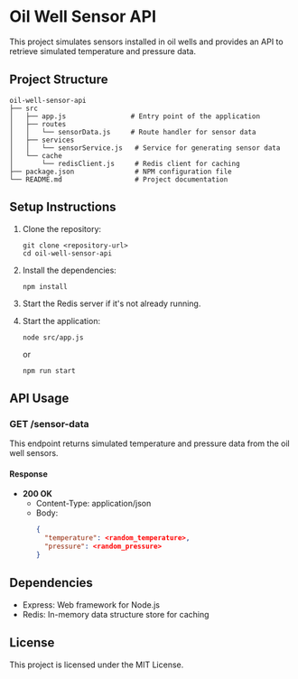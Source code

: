 # Oil Well Sensor API

This project simulates sensors installed in oil wells and provides an API to retrieve simulated temperature and pressure data.

## Project Structure

```
oil-well-sensor-api
├── src
│   ├── app.js                # Entry point of the application
│   ├── routes
│   │   └── sensorData.js     # Route handler for sensor data
│   ├── services
│   │   └── sensorService.js   # Service for generating sensor data
│   └── cache
│       └── redisClient.js     # Redis client for caching
├── package.json               # NPM configuration file
└── README.md                  # Project documentation
```

## Setup Instructions

1. Clone the repository:
   ```
   git clone <repository-url>
   cd oil-well-sensor-api
   ```

2. Install the dependencies:
   ```
   npm install
   ```

3. Start the Redis server if it's not already running.

4. Start the application:
   ```
   node src/app.js
   ```
   or
   ```
   npm run start
   ```

## API Usage

### GET /sensor-data

This endpoint returns simulated temperature and pressure data from the oil well sensors.

#### Response

- **200 OK**
  - Content-Type: application/json
  - Body:
    ```json
    {
      "temperature": <random_temperature>,
      "pressure": <random_pressure>
    }
    ```

## Dependencies

- Express: Web framework for Node.js
- Redis: In-memory data structure store for caching

## License

This project is licensed under the MIT License.